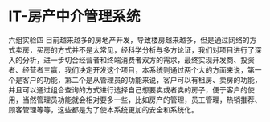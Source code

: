 # IT-房产中介管理系统
六组实验四
目前越来越多的房地产开发，导致楼房越来越多，但是通过网络的方式卖房，买房的方式并不是太常见，经科学分析与多方论证，我们对项目进行了深入的分析，进一步切合经营者和终端消费者双方的需求，最终实现开发商、投资者、经营者三赢，我们决定开发这个项目，本系统则通过两个大的方面来说，第一个是客户的功能，第二个是从管理员的功能来说，客户可以有租房、卖房的功能，并且可以通过组合查询的方式进行选择自己想要卖或者卖的房子，便于客户的使用，当然管理员功能就会相对要多一些，比如房产的管理，员工管理，热销推荐、顾客管理等等，这些都是为了使本系统更加的安全和系统化。
